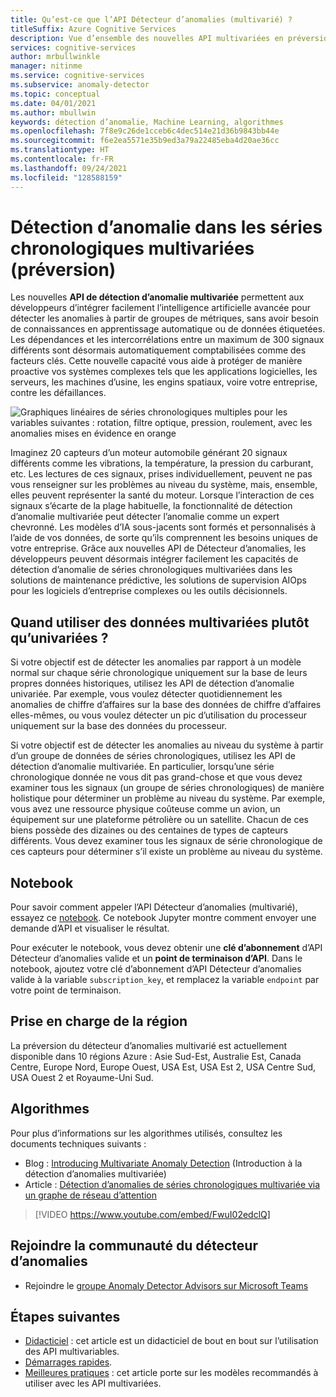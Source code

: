 ```yaml
---
title: Qu’est-ce que l’API Détecteur d’anomalies (multivarié) ?
titleSuffix: Azure Cognitive Services
description: Vue d’ensemble des nouvelles API multivariées en préversion de Détecteur d’anomalies.
services: cognitive-services
author: mrbullwinkle
manager: nitinme
ms.service: cognitive-services
ms.subservice: anomaly-detector
ms.topic: conceptual
ms.date: 04/01/2021
ms.author: mbullwin
keywords: détection d’anomalie, Machine Learning, algorithmes
ms.openlocfilehash: 7f8e9c26de1cceb6c4dec514e21d36b9843bb44e
ms.sourcegitcommit: f6e2ea5571e35b9ed3a79a22485eba4d20ae36cc
ms.translationtype: HT
ms.contentlocale: fr-FR
ms.lasthandoff: 09/24/2021
ms.locfileid: "128588159"
---
```

# <a name="multivariate-time-series-anomaly-detection-preview"></a>Détection d’anomalie dans les séries chronologiques multivariées (préversion)

Les nouvelles **API de détection d’anomalie multivariée** permettent aux développeurs d’intégrer facilement l’intelligence artificielle avancée pour détecter les anomalies à partir de groupes de métriques, sans avoir besoin de connaissances en apprentissage automatique ou de données étiquetées. Les dépendances et les intercorrélations entre un maximum de 300 signaux différents sont désormais automatiquement comptabilisées comme des facteurs clés. Cette nouvelle capacité vous aide à protéger de manière proactive vos systèmes complexes tels que les applications logicielles, les serveurs, les machines d’usine, les engins spatiaux, voire votre entreprise, contre les défaillances.

![Graphiques linéaires de séries chronologiques multiples pour les variables suivantes : rotation, filtre optique, pression, roulement, avec les anomalies mises en évidence en orange](./media/multivariate-graph.png)

Imaginez 20 capteurs d’un moteur automobile générant 20 signaux différents comme les vibrations, la température, la pression du carburant, etc. Les lectures de ces signaux, prises individuellement, peuvent ne pas vous renseigner sur les problèmes au niveau du système, mais, ensemble, elles peuvent représenter la santé du moteur. Lorsque l’interaction de ces signaux s’écarte de la plage habituelle, la fonctionnalité de détection d’anomalie multivariée peut détecter l’anomalie comme un expert chevronné. Les modèles d’IA sous-jacents sont formés et personnalisés à l’aide de vos données, de sorte qu’ils comprennent les besoins uniques de votre entreprise. Grâce aux nouvelles API de Détecteur d’anomalies, les développeurs peuvent désormais intégrer facilement les capacités de détection d’anomalie de séries chronologiques multivariées dans les solutions de maintenance prédictive, les solutions de supervision AIOps pour les logiciels d’entreprise complexes ou les outils décisionnels.

## <a name="when-to-use-multivariate-versus-univariate"></a>Quand utiliser des données **multivariées** plutôt qu’**univariées** ?

Si votre objectif est de détecter les anomalies par rapport à un modèle normal sur chaque série chronologique uniquement sur la base de leurs propres données historiques, utilisez les API de détection d’anomalie univariée. Par exemple, vous voulez détecter quotidiennement les anomalies de chiffre d’affaires sur la base des données de chiffre d’affaires elles-mêmes, ou vous voulez détecter un pic d’utilisation du processeur uniquement sur la base des données du processeur.

Si votre objectif est de détecter les anomalies au niveau du système à partir d’un groupe de données de séries chronologiques, utilisez les API de détection d’anomalie multivariée. En particulier, lorsqu’une série chronologique donnée ne vous dit pas grand-chose et que vous devez examiner tous les signaux (un groupe de séries chronologiques) de manière holistique pour déterminer un problème au niveau du système. Par exemple, vous avez une ressource physique coûteuse comme un avion, un équipement sur une plateforme pétrolière ou un satellite. Chacun de ces biens possède des dizaines ou des centaines de types de capteurs différents. Vous devez examiner tous les signaux de série chronologique de ces capteurs pour déterminer s’il existe un problème au niveau du système.

## <a name="notebook"></a>Notebook

Pour savoir comment appeler l’API Détecteur d’anomalies (multivarié), essayez ce [notebook](https://github.com/Azure-Samples/AnomalyDetector/blob/master/ipython-notebook/API%20Sample/Multivariate%20API%20Demo%20Notebook.ipynb). Ce notebook Jupyter montre comment envoyer une demande d’API et visualiser le résultat.

Pour exécuter le notebook, vous devez obtenir une **clé d’abonnement** d’API Détecteur d’anomalies valide et un **point de terminaison d’API**. Dans le notebook, ajoutez votre clé d’abonnement d’API Détecteur d’anomalies valide à la variable `subscription_key`, et remplacez la variable `endpoint` par votre point de terminaison.

## <a name="region-support"></a>Prise en charge de la région

La préversion du détecteur d’anomalies multivarié est actuellement disponible dans 10 régions Azure : Asie Sud-Est, Australie Est, Canada Centre, Europe Nord, Europe Ouest, USA Est, USA Est 2, USA Centre Sud, USA Ouest 2 et Royaume-Uni Sud.

## <a name="algorithms"></a>Algorithmes

Pour plus d’informations sur les algorithmes utilisés, consultez les documents techniques suivants :

* Blog : [Introducing Multivariate Anomaly Detection](https://techcommunity.microsoft.com/t5/azure-ai/introducing-multivariate-anomaly-detection/ba-p/2260679) (Introduction à la détection d’anomalies multivariée)
* Article : [Détection d’anomalies de séries chronologiques multivariée via un graphe de réseau d’attention](https://arxiv.org/abs/2009.02040)


> [!VIDEO https://www.youtube.com/embed/FwuI02edclQ]


## <a name="join-the-anomaly-detector-community"></a>Rejoindre la communauté du détecteur d’anomalies

- Rejoindre le [groupe Anomaly Detector Advisors sur Microsoft Teams](https://aka.ms/AdAdvisorsJoin)

## <a name="next-steps"></a>Étapes suivantes

- [Didacticiel](./tutorials/learn-multivariate-anomaly-detection.md) : cet article est un didacticiel de bout en bout sur l’utilisation des API multivariables.
- [Démarrages rapides](./quickstarts/client-libraries-multivariate.md).
- [Meilleures pratiques](./concepts/best-practices-multivariate.md) : cet article porte sur les modèles recommandés à utiliser avec les API multivariées.
